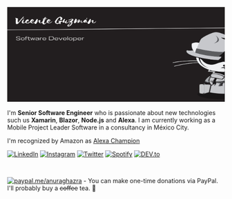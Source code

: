 <!--
You'll here find public repositories with Xamarin.Foms and Alexa Skills examples. Feel free to contact me if you have any suggestions or questions.

![Lucio's github stats](https://github-readme-stats.vercel.app/api?username=luciomsp&show_icons=true)

Made with :heart:

<p>
<a href="https://twitter.com/LucioMSP">
  <img align="left" alt="Vicente Guzmán | Twitter" width="22px" src="https://cdn.jsdelivr.net/npm/simple-icons@v3/icons/twitter.svg" />
</a>
<a href="https://www.linkedin.com/in/vggl01/">
  <img align="left" alt="Vicente's LinkdeIN" width="22px" src="https://cdn.jsdelivr.net/npm/simple-icons@v3/icons/linkedin.svg" />
</a>
<a href="https://www.instagram.com/LucioMSP/?hl=en/">
  <img align="left" alt="Vicente Guzmán's Instagram" width="22px" src="https://cdn.jsdelivr.net/npm/simple-icons@v3/icons/instagram.svg" />
</a>
<a href="https://medium.com/@luciomsp">
  <img align="left" alt="Vicente Guzmán's Medium" width="22px" src="https://cdn.jsdelivr.net/npm/simple-icons@3.0.1/icons/medium.svg" />
</a>
<a href="https://vicenteguzman.mx/">
  <img align="left" alt="Vicente Guzmán's Blog" width="22px" src="https://cdn.jsdelivr.net/npm/simple-icons@3.0.1/icons/wordpress.svg" />
</a>
  <a href="https://luciomsp.github.io/">
  <img align="left" alt="Vicente Guzmán's Site" width="22px" src="https://cdn.jsdelivr.net/npm/simple-icons@3.0.1/icons/jupyter.svg" />
</a>
</p>
-->

<img src="https://github.com/LucioMSP/luciomsp/blob/master/VicenteBanner.png" height="220" width="1020" title="LucioMSP"/>

I'm **Senior Software Engineer** who is passionate about new technologies such us **Xamarin**, **Blazor**, **Node.js** and **Alexa**. I am currently working as a Mobile Project Leader Software in a consultancy in México City.

I'm recognized by Amazon as [Alexa Champion](https://developer.amazon.com/en-US/alexa/champions/vicente-lucio)

<!-- Social icons section -->
<p align="center">
  
<a href="https://www.linkedin.com/in/vggl01" target="_blank"><img src="https://img.shields.io/badge/LinkedIn-%230077B5.svg?&style=flat-square&logo=linkedin&logoColor=white" alt="LinkedIn"></a>
<a href="https://www.instagram.com/luciomsp" target="_blank"><img src="https://img.shields.io/badge/Instagram-%23E4405F.svg?&style=flat-square&logo=instagram&logoColor=white" alt="Instagram"></a>
<a href="https://twitter.com/LucioMSP" target="_blank"><img src="https://img.shields.io/badge/Twitter-%231DA1F2.svg?&style=flat-square&logo=twitter&logoColor=white" alt="Twitter"></a>
<a href="https://open.spotify.com/user/luciomsp" target="_blank"><img src="https://img.shields.io/badge/Spotify-%231ED760.svg?&style=flat-square&logo=spotify&logoColor=white" alt="Spotify"></a>
<a href="https://dev.to/luciomsp" target="_blank"><img src="https://img.shields.io/badge/DEV-%230A0A0A.svg?&style=flat-square&logo=DEV.to&logoColor=white" alt="DEV.to"></a>

</p>
<br/>

[![paypal.me/anuraghazra](https://ionicabizau.github.io/badges/paypal.svg)](https://www.paypal.me/VGuzmanLucio) - You can make one-time donations via PayPal. I'll probably buy a ~~coffee~~ tea. :tea:

<!--
**LucioMSP/LucioMSP** is a ✨ _special_ ✨ repository because its `README.md` (this file) appears on your GitHub profile.

Here are some ideas to get you started:

- 🔭 I’m currently working on ...
- 🌱 I’m currently learning ...
- 👯 I’m looking to collaborate on ...
- 🤔 I’m looking for help with ...
- 💬 Ask me about ...
- 📫 How to reach me: ...
- 😄 Pronouns: ...
- ⚡ Fun fact: ...
-->
